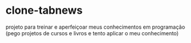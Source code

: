 # clone-tabnews
projeto para treinar e aperfeiçoar meus conhecimentos em programação (pego projetos de cursos e livros e tento aplicar o meu conhecimento)
